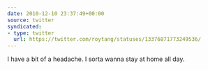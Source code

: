 ```yaml
---
date: 2010-12-10 23:37:49+00:00
source: twitter
syndicated:
- type: twitter
  url: https://twitter.com/roytang/statuses/13376871773249536/
---
```


I have a bit of a headache. I sorta wanna stay at home all day.